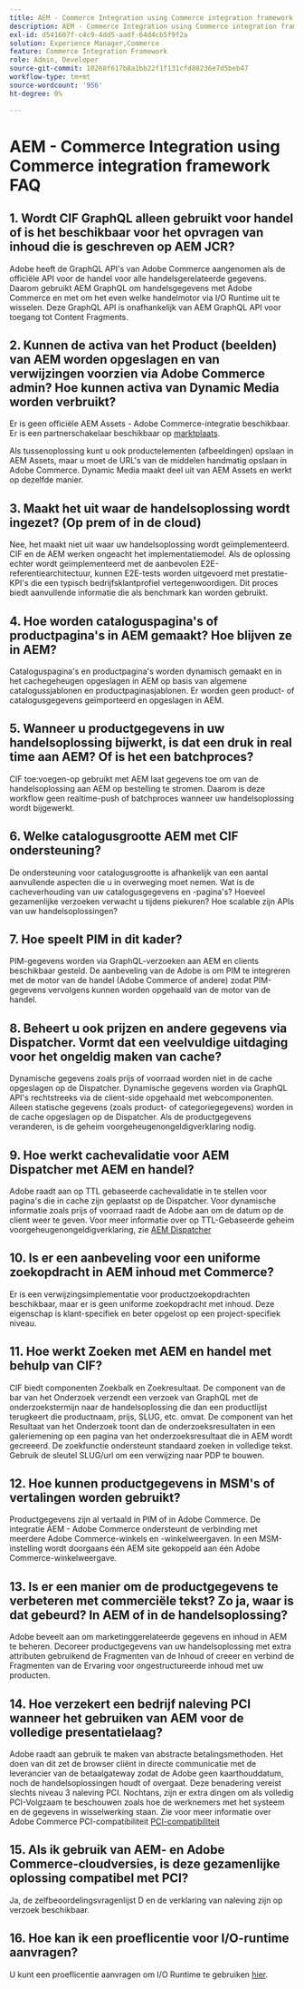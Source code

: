 ```yaml
---
title: AEM - Commerce Integration using Commerce integration framework FAQ
description: AEM - Commerce Integration using Commerce integration framework FAQ
exl-id: d541607f-c4c9-4dd5-aadf-64d4cb5f9f2a
solution: Experience Manager,Commerce
feature: Commerce Integration Framework
role: Admin, Developer
source-git-commit: 10268f617b8a1bb22f1f131cfd88236e7d5beb47
workflow-type: tm+mt
source-wordcount: '956'
ht-degree: 0%

---
```


# AEM - Commerce Integration using Commerce integration framework FAQ

## 1. Wordt CIF GraphQL alleen gebruikt voor handel of is het beschikbaar voor het opvragen van inhoud die is geschreven op AEM JCR?

Adobe heeft de GraphQL API&#39;s van Adobe Commerce aangenomen als de officiële API voor de handel voor alle handelsgerelateerde gegevens. Daarom gebruikt AEM GraphQL om handelsgegevens met Adobe Commerce en met om het even welke handelmotor via I/O Runtime uit te wisselen. Deze GraphQL API is onafhankelijk van AEM GraphQL API voor toegang tot Content Fragments.

## 2. Kunnen de activa van het Product (beelden) van AEM worden opgeslagen en van verwijzingen voorzien via Adobe Commerce admin? Hoe kunnen activa van Dynamic Media worden verbruikt?

Er is geen officiële AEM Assets - Adobe Commerce-integratie beschikbaar. Er is een partnerschakelaar beschikbaar op [marktplaats](https://marketplace.magento.com/partner/bounteous_ecomm).

Als tussenoplossing kunt u ook productelementen (afbeeldingen) opslaan in AEM Assets, maar u moet de URL&#39;s van de middelen handmatig opslaan in Adobe Commerce. Dynamic Media maakt deel uit van AEM Assets en werkt op dezelfde manier.

## 3. Maakt het uit waar de handelsoplossing wordt ingezet? (Op prem of in de cloud)

Nee, het maakt niet uit waar uw handelsoplossing wordt geïmplementeerd. CIF en de AEM werken ongeacht het implementatiemodel. Als de oplossing echter wordt geïmplementeerd met de aanbevolen E2E-referentiearchitectuur, kunnen E2E-tests worden uitgevoerd met prestatie-KPI&#39;s die een typisch bedrijfsklantprofiel vertegenwoordigen. Dit proces biedt aanvullende informatie die als benchmark kan worden gebruikt.

## 4. Hoe worden cataloguspagina&#39;s of productpagina&#39;s in AEM gemaakt? Hoe blijven ze in AEM?

Cataloguspagina&#39;s en productpagina&#39;s worden dynamisch gemaakt en in het cachegeheugen opgeslagen in AEM op basis van algemene catalogussjablonen en productpaginasjablonen. Er worden geen product- of catalogusgegevens geïmporteerd en opgeslagen in AEM.

## 5. Wanneer u productgegevens in uw handelsoplossing bijwerkt, is dat een druk in real time aan AEM? Of is het een batchproces?

CIF toe:voegen-op gebruikt met AEM laat gegevens toe om van de handelsoplossing aan AEM op bestelling te stromen. Daarom is deze workflow geen realtime-push of batchproces wanneer uw handelsoplossing wordt bijgewerkt.

## 6. Welke catalogusgrootte AEM met CIF ondersteuning?

De ondersteuning voor catalogusgrootte is afhankelijk van een aantal aanvullende aspecten die u in overweging moet nemen. Wat is de cacheverhouding van uw catalogusgegevens en -pagina&#39;s? Hoeveel gezamenlijke verzoeken verwacht u tijdens piekuren? Hoe scalable zijn APIs van uw handelsoplossingen?

## 7. Hoe speelt PIM in dit kader?

PIM-gegevens worden via GraphQL-verzoeken aan AEM en clients beschikbaar gesteld. De aanbeveling van de Adobe is om PIM te integreren met de motor van de handel (Adobe Commerce of andere) zodat PIM-gegevens vervolgens kunnen worden opgehaald van de motor van de handel.

## 8. Beheert u ook prijzen en andere gegevens via Dispatcher. Vormt dat een veelvuldige uitdaging voor het ongeldig maken van cache?

Dynamische gegevens zoals prijs of voorraad worden niet in de cache opgeslagen op de Dispatcher. Dynamische gegevens worden via GraphQL API&#39;s rechtstreeks via de client-side opgehaald met webcomponenten. Alleen statische gegevens (zoals product- of categoriegegevens) worden in de cache opgeslagen op de Dispatcher. Als de productgegevens veranderen, is de geheim voorgeheugenongeldigverklaring nodig.

## 9. Hoe werkt cachevalidatie voor AEM Dispatcher met AEM en handel?

Adobe raadt aan op TTL gebaseerde cachevalidatie in te stellen voor pagina&#39;s die in cache zijn geplaatst op de Dispatcher. Voor dynamische informatie zoals prijs of voorraad raadt de Adobe aan om de datum op de client weer te geven. Voor meer informatie over op TTL-Gebaseerde geheim voorgeheugenongeldigverklaring, zie [AEM Dispatcher](https://experienceleague.adobe.com/docs/experience-cloud-kcs/kbarticles/KA-17458.html)

## 10. Is er een aanbeveling voor een uniforme zoekopdracht in AEM inhoud met Commerce?

Er is een verwijzingsimplementatie voor productzoekopdrachten beschikbaar, maar er is geen uniforme zoekopdracht met inhoud. Deze eigenschap is klant-specifiek en beter opgelost op een project-specifiek niveau.

## 11. Hoe werkt Zoeken met AEM en handel met behulp van CIF?

CIF biedt componenten Zoekbalk en Zoekresultaat. De component van de bar van het Onderzoek verzendt een verzoek van GraphQL met de onderzoekstermijn naar de handelsoplossing die dan een productlijst terugkeert die productnaam, prijs, SLUG, etc. omvat. De component van het Resultaat van het Onderzoek toont dan de onderzoeksresultaten in een galeriemening op een pagina van het onderzoeksresultaat die in AEM wordt gecreeerd. De zoekfunctie ondersteunt standaard zoeken in volledige tekst. Gebruik de sleutel SLUG/url om een verwijzing naar PDP te bouwen.

## 12. Hoe kunnen productgegevens in MSM&#39;s of vertalingen worden gebruikt?

Productgegevens zijn al vertaald in PIM of in Adobe Commerce. De integratie AEM - Adobe Commerce ondersteunt de verbinding met meerdere Adobe Commerce-winkels en -winkelweergaven. In een MSM-instelling wordt doorgaans één AEM site gekoppeld aan één Adobe Commerce-winkelweergave.

## 13. Is er een manier om de productgegevens te verbeteren met commerciële tekst? Zo ja, waar is dat gebeurd? In AEM of in de handelsoplossing?

Adobe beveelt aan om marketinggerelateerde gegevens en inhoud in AEM te beheren. Decoreer productgegevens van uw handelsoplossing met extra attributen gebruikend de Fragmenten van de Inhoud of creeer en verbind de Fragmenten van de Ervaring voor ongestructureerde inhoud met uw producten.

## 14. Hoe verzekert een bedrijf naleving PCI wanneer het gebruiken van AEM voor de volledige presentatielaag?

Adobe raadt aan gebruik te maken van abstracte betalingsmethoden. Het doen van dit zet de browser cliënt in directe communicatie met de leverancier van de betaalgateway zodat de Adobe geen kaarthouddatum, noch de handelsoplossingen houdt of overgaat. Deze benadering vereist slechts niveau 3 naleving PCI. Nochtans, zijn er extra dingen om als volledig PCI-Volgzaam te beschouwen zoals hoe de werknemers met het systeem en de gegevens in wisselwerking staan. Zie voor meer informatie over Adobe Commerce PCI-compatibiliteit [PCI-compatibiliteit](https://business.adobe.com/products/magento/pci-compliance.html)

## 15. Als ik gebruik van AEM- en Adobe Commerce-cloudversies, is deze gezamenlijke oplossing compatibel met PCI?

Ja, de zelfbeoordelingsvragenlijst D en de verklaring van naleving zijn op verzoek beschikbaar.

## 16. Hoe kan ik een proeflicentie voor I/O-runtime aanvragen?

U kunt een proeflicentie aanvragen om I/O Runtime te gebruiken [hier](https://adobeio.typeform.com/to/obqgRm).
